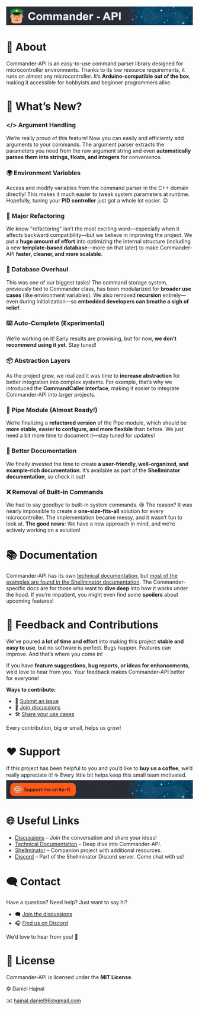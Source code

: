 [![Commander-API](extras/Assets/DocuImages/banner.png)](https://www.commanderapi.org/html/index.html)

# 🚀 About  

Commander-API is an easy-to-use command parser library designed for microcontroller environments. Thanks to its low resource requirements, it runs on almost any microcontroller. It’s **Arduino-compatible out of the box**, making it accessible for hobbyists and beginner programmers alike.  

# 🔄 What’s New?  

### </> Argument Handling  
We’re really proud of this feature! Now you can easily and efficiently add arguments to your commands. The argument parser extracts the parameters you need from the raw argument string and even **automatically parses them into strings, floats, and integers** for convenience.  

### 🌍 Environment Variables  
Access and modify variables from the command parser in the C++ domain directly! This makes it much easier to tweak system parameters at runtime. Hopefully, tuning your **PID controller** just got a whole lot easier. 😉  

### 🔧 Major Refactoring  
We know "refactoring" isn’t the most exciting word—especially when it affects backward compatibility—but we believe in improving the project. We put a **huge amount of effort** into optimizing the internal structure (including a new **template-based database**—more on that later) to make Commander-API **faster, cleaner, and more scalable**.  

### 📂 Database Overhaul  
This was one of our biggest tasks! The command storage system, previously tied to Commander class, has been modularized for **broader use cases** (like environment variables). We also removed **recursion** entirely—even during initialization—so **embedded developers can breathe a sigh of relief**.  

### ⌨️ Auto-Complete (Experimental)  
We’re working on it! Early results are promising, but for now, **we don’t recommend using it yet**. Stay tuned!  

### 📦 Abstraction Layers  
As the project grew, we realized it was time to **increase abstraction** for better integration into complex systems. For example, that’s why we introduced the **CommandCaller interface**, making it easier to integrate Commander-API into larger projects.  

### 📡 Pipe Module (Almost Ready!)  
We’re finalizing a **refactored version** of the Pipe module, which should be **more stable, easier to configure, and more flexible** than before. We just need a bit more time to document it—stay tuned for updates!  

### 📖 Better Documentation  
We finally invested the time to create **a user-friendly, well-organized, and example-rich documentation**. It’s available as part of the **Shellminator documentation**, so check it out!  

### ❌ Removal of Built-in Commands  
We had to say goodbye to built-in system commands. 😢 The reason? It was nearly impossible to create a **one-size-fits-all** solution for every microcontroller. The implementation became messy, and it wasn’t fun to look at. **The good news:** We have a new approach in mind, and we’re actively working on a solution!  

# 📚 Documentation  

Commander-API has its own [technical documentation](https://www.commanderapi.org/html/index.html), but [most of the examples are found in the Shellminator documentation](https://www.shellminator.org/html/index.html). The Commander-specific docs are for those who want to **dive deep** into how it works under the hood. If you’re impatient, you might even find some **spoilers** about upcoming features!  

# 🤝 Feedback and Contributions  

We've poured **a lot of time and effort** into making this project **stable and easy to use**, but no software is perfect. Bugs happen. Features can improve. And that’s where you come in!  

If you have **feature suggestions, bug reports, or ideas for enhancements**, we’d love to hear from you. Your feedback makes Commander-API better for everyone!  

**Ways to contribute:**  
- 🐛 [Submit an issue](https://github.com/dani007200964/Commander-API/issues/new?template=bug_report.md) 
- 💬 [Join discussions](https://github.com/dani007200964/Commander-API/discussions)
- 🛠 [Share your use cases](https://github.com/dani007200964/Commander-API/discussions/categories/show-and-tell) 

Every contribution, big or small, helps us grow!  

# ❤️ Support  

If this project has been helpful to you and you’d like to **buy us a coffee**, we’d really appreciate it! ☕ Every little bit helps keep this small team motivated.
[![Support](extras/Assets/DocuImages/support.png)](https://ko-fi.com/danielhajnal)

# 🌐 Useful Links  

- [Discussions](https://github.com/dani007200964/Commander-API/discussions) – Join the conversation and share your ideas!  
- [Technical Documentation](https://www.commanderapi.org/html/index.html) – Deep dive into Commander-API.  
- [Shellminator](https://www.shellminator.org/html/index.html) – Companion project with additional resources.  
- [Discord](https://discord.gg/GhMGqhBS) – Part of the Shellminator Discord server. Come chat with us!  

# 🗨️ Contact  

Have a question? Need help? Just want to say hi?  
- 🗨️ [Join the discussions](https://github.com/dani007200964/Commander-API/discussions)
- 🎧 [Find us on Discord](https://discord.gg/GhMGqhBS)

We’d love to hear from you! 🚀

# 📃 License  

Commander-API is licensed under the **MIT License**.

© Daniel Hajnal

✉️ hajnal.daniel96@gmail.com